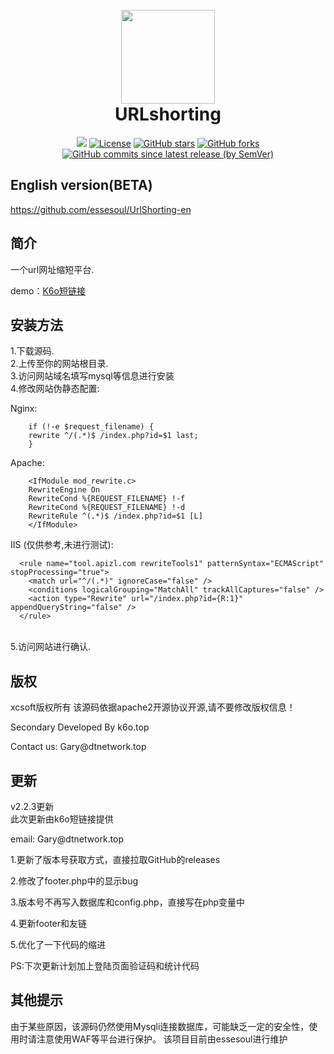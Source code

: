 <h1 align="center">
  <br>
  <a href="https://k6o.top/" alt="logo" ><img src="https://github.com/essesoul/img/blob/main/URLshorting/urlshorting.png?raw=true" width="150"/></a>
  <br>
  URLshorting
  <br>
</h1>

<center>

[![](https://data.jsdelivr.com/v1/package/gh/soxft/Urlshorting/badge)](https://www.jsdelivr.com/package/gh/soxft/Urlshorting)
<a href="http://www.apache.org/licenses/LICENSE-2.0.html"> 
<img src="https://img.shields.io/github/license/soxft/URLshorting.svg" alt="License"></a>
<a href="https://github.com/soxft/URLshorting/stargazers"> 
<img src="https://img.shields.io/github/stars/soxft/URLshorting.svg" alt="GitHub stars"></a>
<a href="https://github.com/soxft/URLshorting/network/members"> 
<img src="https://img.shields.io/github/forks/soxft/URLshorting.svg" alt="GitHub forks"></a> 
<a href = "https://github.com/soxft/UrlShorting/releases">
<img alt="GitHub commits since latest release (by SemVer)" src="https://img.shields.io/github/commits-since/soxft/urlshorting/latest?style=for-the-badge"></a>
</center>

## English version(BETA)
https://github.com/essesoul/UrlShorting-en

## 简介

一个url网址缩短平台.

demo：[K6o短链接](https://www.k6o.top/)

## 安装方法
1.下载源码.<br/>
2.上传至你的网站根目录.<br/>
3.访问网站域名填写mysql等信息进行安装<br/>
4.修改网站伪静态配置:<br/>

Nginx:  
```
    if (!-e $request_filename) {
    rewrite ^/(.*)$ /index.php?id=$1 last;
    }
```

Apache:
```
    <IfModule mod_rewrite.c>
    RewriteEngine On
    RewriteCond %{REQUEST_FILENAME} !-f
    RewriteCond %{REQUEST_FILENAME} !-d
    RewriteRule ^(.*)$ /index.php?id=$1 [L]
    </IfModule>
```

IIS (仅供参考,未进行测试):
```
  <rule name="tool.apizl.com rewriteTools1" patternSyntax="ECMAScript" stopProcessing="true">
    <match url="^/(.*)" ignoreCase="false" />
    <conditions logicalGrouping="MatchAll" trackAllCaptures="false" />
    <action type="Rewrite" url="/index.php?id={R:1}" appendQueryString="false" />
  </rule>
```


<br/>5.访问网站进行确认.

## 版权
xcsoft版权所有 该源码依据apache2开源协议开源,请不要修改版权信息！
  <p>Secondary Developed By k6o.top</p>
  <p>Contact us: Gary@dtnetwork.top</p>

## 更新
v2.2.3更新
<br/>此次更新由k6o短链接提供
  <p>email: Gary@dtnetwork.top</p>
  <P>1.更新了版本号获取方式，直接拉取GitHub的releases</p>
  <p>2.修改了footer.php中的显示bug</p>
  <p>3.版本号不再写入数据库和config.php，直接写在php变量中</p>
  <p>4.更新footer和友链</p>
  <p>5.优化了一下代码的缩进</p>
  <p>PS:下次更新计划加上登陆页面验证码和统计代码</p>

## 其他提示
  由于某些原因，该源码仍然使用Mysqli连接数据库，可能缺乏一定的安全性，使用时请注意使用WAF等平台进行保护。
  该项目目前由essesoul进行维护
